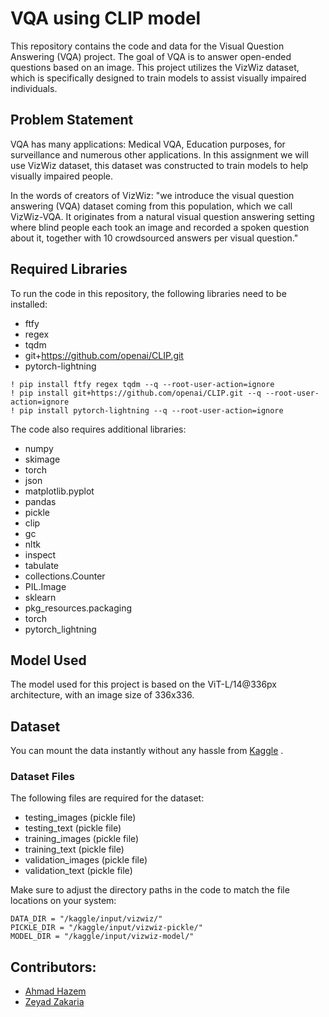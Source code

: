 # VQA using CLIP model

This repository contains the code and data for the Visual Question Answering (VQA) project. The goal of VQA is to answer open-ended questions based on an image. This project utilizes the VizWiz dataset, which is specifically designed to train models to assist visually impaired individuals.

## Problem Statement

VQA has many applications: Medical VQA, Education purposes, for surveillance and numerous other applications. In this assignment we will use VizWiz dataset, this dataset was constructed to train models to help visually impaired people.

In the words of creators of VizWiz: "we introduce the visual question answering (VQA) dataset coming from this population, which we call VizWiz-VQA. It originates from a natural visual question answering setting where blind people each took an image and recorded a spoken question about it, together with 10 crowdsourced answers per visual question."

## Required Libraries

To run the code in this repository, the following libraries need to be installed:

-   ftfy
-   regex
-   tqdm
-   git+https://github.com/openai/CLIP.git
-   pytorch-lightning

```
! pip install ftfy regex tqdm --q --root-user-action=ignore
! pip install git+https://github.com/openai/CLIP.git --q --root-user-action=ignore
! pip install pytorch-lightning --q --root-user-action=ignore
```

The code also requires additional libraries:

-   numpy
-   skimage
-   torch
-   json
-   matplotlib.pyplot
-   pandas
-   pickle
-   clip
-   gc
-   nltk
-   inspect
-   tabulate
-   collections.Counter
-   PIL.Image
-   sklearn
-   pkg_resources.packaging
-   torch
-   pytorch_lightning

## Model Used

The model used for this project is based on the ViT-L/14@336px architecture, with an image size of 336x336.

## Dataset

You can mount the data instantly without any hassle from [Kaggle](https://www.kaggle.com/datasets/lhanhsin/vizwiz) .

### Dataset Files

The following files are required for the dataset:

-   testing_images (pickle file)
-   testing_text (pickle file)
-   training_images (pickle file)
-   training_text (pickle file)
-   validation_images (pickle file)
-   validation_text (pickle file)

Make sure to adjust the directory paths in the code to match the file locations on your system:

```
DATA_DIR = "/kaggle/input/vizwiz/"
PICKLE_DIR = "/kaggle/input/vizwiz-pickle/"
MODEL_DIR = "/kaggle/input/vizwiz-model/"
```

## Contributors:

-   [Ahmad Hazem](https://github.com/AhmadHazem)
-   [Zeyad Zakaria](https://github.com/ZeyadZakaria01)
